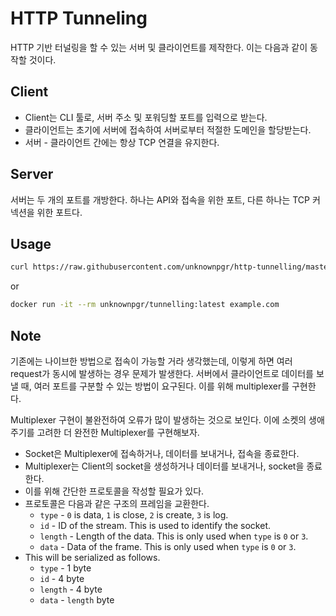 # HTTP Tunneling

HTTP 기반 터널링을 할 수 있는 서버 및 클라이언트를 제작한다. 이는 다음과 같이 동작할 것이다.

## Client

- Client는 CLI 툴로, 서버 주소 및 포워딩할 포트를 입력으로 받는다.
- 클라이언트는 초기에 서버에 접속하여 서버로부터 적절한 도메인을 할당받는다.
- 서버 - 클라이언트 간에는 항상 TCP 연결을 유지한다.

## Server

서버는 두 개의 포트를 개방한다. 하나는 API와 접속을 위한 포트, 다른 하나는 TCP 커넥션을 위한 포트다.

## Usage

```bash
curl https://raw.githubusercontent.com/unknownpgr/http-tunnelling/master/client.min.js -q | node - localhost:8080
```

or

```bash
docker run -it --rm unknownpgr/tunnelling:latest example.com
```

## Note

기존에는 나이브한 방법으로 접속이 가능할 거라 생각했는데, 이렇게 하면 여러 request가 동시에 발생하는 경우 문제가 발생한다. 서버에서 클라이언트로 데이터를 보낼 때, 여러 포트를 구분할 수 있는 방법이 요구된다. 이를 위해 multiplexer를 구현한다.

Multiplexer 구현이 불완전하여 오류가 많이 발생하는 것으로 보인다. 이에 소켓의 생애주기를 고려한 더 완전한 Multiplexer를 구현해보자.

- Socket은 Multiplexer에 접속하거나, 데이터를 보내거나, 접속을 종료한다.
- Multiplexer는 Client의 socket을 생성하거나 데이터를 보내거나, socket을 종료한다.
- 이를 위해 간단한 프로토콜을 작성할 필요가 있다.
- 프로토콜은 다음과 같은 구조의 프레임을 교환한다.
  - `type` - `0` is data, `1` is close, `2` is create, `3` is log.
  - `id` - ID of the stream. This is used to identify the socket.
  - `length` - Length of the data. This is only used when `type` is `0` or `3`.
  - `data` - Data of the frame. This is only used when `type` is `0` or `3`.
- This will be serialized as follows.
  - `type` - 1 byte
  - `id` - 4 byte
  - `length` - 4 byte
  - `data` - `length` byte
